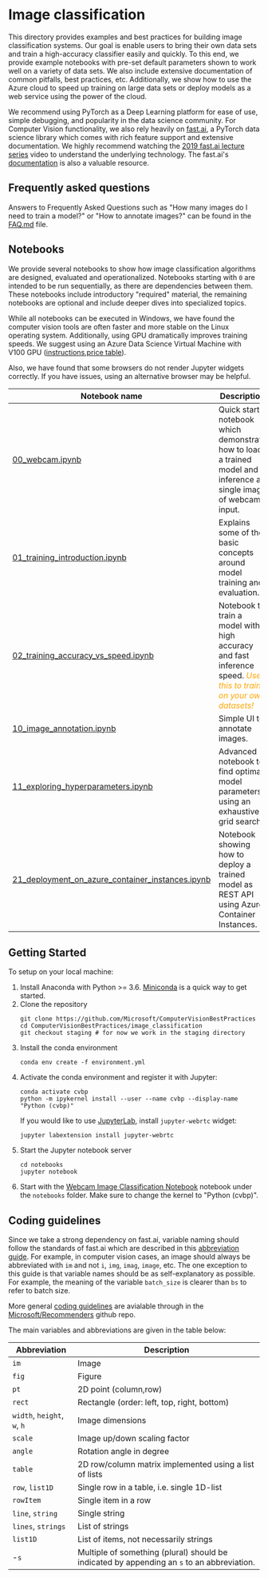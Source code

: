 # Image classification

This directory provides examples and best practices for building image classification systems. Our goal is enable users to bring their own data sets and train a high-accuracy classifier easily and quickly. To this end, we provide example notebooks with pre-set default parameters shown to work well on a variety of data sets. We also include extensive documentation of common pitfalls, best practices, etc. Additionally, we show how to use the Azure cloud to speed up training on large data sets or deploy models as a web service using the power of the cloud.

We recommend using PyTorch as a Deep Learning platform for ease of use, simple debugging, and popularity in the data science community. For Computer Vision functionality, we also rely heavily on [fast.ai](https://github.com/fastai/fastai), a PyTorch data science library which comes with rich feature support and extensive documentation. We highly recommend watching the [2019 fast.ai lecture series](https://course.fast.ai/videos/?lesson=1) video to understand the underlying technology. The fast.ai's [documentation](https://docs.fast.ai/) is also a valuable resource.

## Frequently asked questions

Answers to Frequently Asked Questions such as "How many images do I need to train a model?" or "How to annotate images?" can be found in the [FAQ.md](FAQ.md) file.

## Notebooks

We provide several notebooks to show how image classification algorithms are designed, evaluated and operationalized. Notebooks starting with `0` are intended to be run sequentially, as there are dependencies between them. These notebooks include introductory "required" material, the remaining notebooks are optional and include deeper dives into specialized topics.

While all notebooks can be executed in Windows, we have found the computer vision tools are often faster and more stable on the Linux operating system. Additionally, using GPU dramatically improves training speeds. We suggest using an Azure Data Science Virtual Machine with V100 GPU ([instructions](https://docs.microsoft.com/en-us/azure/machine-learning/data-science-virtual-machine/provision-deep-learning-dsvm),[price table](https://azure.microsoft.com/en-us/pricing/details/virtual-machines/windows/)). 

Also, we have found that some browsers do not render Jupyter widgets correctly. If you have issues, using an alternative browser may be helpful.

| Notebook name | Description |
| --- | --- |
| [00_webcam.ipynb](notebooks/00_webcam.ipynb)| Quick start notebook which demonstrate how to load a trained model and inference a single image of webcam input.
| [01_training_introduction.ipynb](notebooks/01_training_introduction.ipynb)| Explains some of the basic concepts around model training and evaluation.|
| [02_training_accuracy_vs_speed.ipynb](notebooks/02_training_accuracy_vs_speed.ipynb)| Notebook to train a model with high accuracy and fast inference speed. *<font color="orange"> Use this to train on your own datasets! </font>* |
| [10_image_annotation.ipynb](notebooks/10_image_annotation.ipynb)| Simple UI to annotate images. |
| [11_exploring_hyperparameters.ipynb](notebooks/11_exploring_hyperparameters.ipynb)| Advanced notebook to find optimal model parameters using an exhaustive grid search. |
| [21_deployment_on_azure_container_instances.ipynb](notebooks/21_deployment_on_azure_container_instances.ipynb)| Notebook showing how to deploy a trained model as REST API using Azure Container Instances. |

## Getting Started

To setup on your local machine:
1. Install Anaconda with Python >= 3.6. [Miniconda](https://conda.io/miniconda.html) is a quick way to get started.
1. Clone the repository
    ```
    git clone https://github.com/Microsoft/ComputerVisionBestPractices
    cd ComputerVisionBestPractices/image_classification
    git checkout staging # for now we work in the staging directory
    ```
1. Install the conda environment
    ```
    conda env create -f environment.yml
    ```
1. Activate the conda environment and register it with Jupyter:
    ```
    conda activate cvbp
    python -m ipykernel install --user --name cvbp --display-name "Python (cvbp)"
    ```
    If you would like to use [JupyterLab](https://jupyterlab.readthedocs.io/en/stable/), install `jupyter-webrtc` widget:
    ```
    jupyter labextension install jupyter-webrtc
    ``` 
1. Start the Jupyter notebook server
    ```
    cd notebooks
    jupyter notebook
    ```
1. Start with the [Webcam Image Classification Notebook](notebooks/00_webcam.ipynb) notebook under the `notebooks` folder. Make sure to change the kernel to "Python (cvbp)".

## Coding guidelines

Since we take a strong dependency on fast.ai, variable naming should follow the standards of fast.ai which are described in this [abbreviation guide](https://docs.fast.ai/dev/abbr.html). For example, in computer vision cases, an image should always be abbreviated with `im` and not `i`, `img`, `imag`, `image`, etc. The one exception to this guide is that variable names should be as self-explanatory as possible. For example, the meaning of the variable `batch_size` is clearer than `bs` to refer to batch size.

More general [coding guidelines](https://github.com/Microsoft/Recommenders/wiki/Coding-Guidelines) are avialable through in the [Microsoft/Recommenders](https://github.com/Microsoft/Recommenders) github repo.

The main variables and abbreviations are given in the table below:

| Abbreviation | Description |
| ------------ | ----------- |
| `im `                    | Image
| `fig`                    | Figure
| `pt`                     | 2D point (column,row)
| `rect`                   | Rectangle (order: left, top, right, bottom)
| `width`, `height`, `w`, `h`  | Image dimensions
| `scale`                  | Image up/down scaling factor
| `angle`                  | Rotation angle in degree
| `table`                  | 2D row/column matrix implemented using a list of lists
| `row`, `list1D`             | Single row in a table, i.e. single 1D-list
| `rowItem`                | Single item in a row
| `line`, `string`            | Single string
| `lines`, `strings`          | List of strings
| `list1D`                 | List of items, not necessarily strings
| -`s`    | Multiple of something (plural) should be indicated by appending an `s` to an abbreviation.
